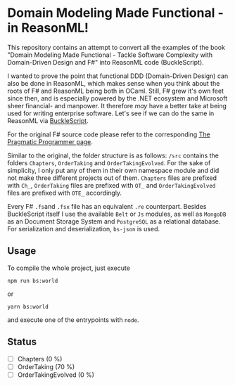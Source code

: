 # Domain Modeling Made Functional - in ReasonML!

This repository contains an attempt to convert all the examples of the book "Domain Modeling Made Functional - Tackle Software Complexity with Domain-Driven Design and F#" into ReasonML code (BuckleScript).

I wanted to prove the point that functional DDD (Domain-Driven Design) can also be done in ReasonML, which makes sense when you think about the roots of F# and ReasonML being both in OCaml. Still, F# grew it's own feet since then, and is especially powered by the .NET ecosystem and Microsoft sheer financial- and manpower. It therefore _may_ have a better take at being used for writing enterprise software. Let's see if we can do the same in ReasonML via [BuckleScript](https://bucklescript.github.io/).

For the original F# source code please refer to the corresponding [The Pragmatic Programmer page](https://pragprog.com/titles/swdddf/source_code).

Similar to the original, the folder structure is as follows: `/src` contains the folders `Chapters`, `OrderTaking` and `OrderTakingEvolved`. For the sake of simplicity, I only put any of them in their own namespace module and did not make three different projects out of them. `Chapters` files are prefixed with `Ch_`, `OrderTaking` files are prefixed with `OT_` and `OrderTakingEvolved` files are prefixed with `OTE_` accordingly.

Every F# `.fs`and `.fsx` file has an equivalent `.re` counterpart. Besides BuckleScript itself I use the available `Belt` or `Js` modules, as well as `MongoDB` as an Document Storage System and `PostgreSQL` as a relational database. For serialization and deserialization, `bs-json` is used.

## Usage

To compile the whole project, just execute

```
npm run bs:world
```

or

```
yarn bs:world
```

and execute one of the entrypoints with `node`.

## Status

- [ ] Chapters (0 %)
- [ ] OrderTaking (70 %)
- [ ] OrderTakingEvolved (0 %)
